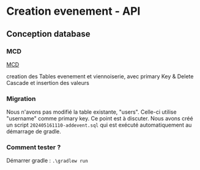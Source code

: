 # Creation evenement - API

## Conception database

### MCD

[MCD](MCD_creation_evenement.PNG)

creation des Tables evenement et viennoiserie, avec primary Key & Delete Cascade 
et insertion des valeurs 

### Migration

Nous n'avons pas modifié la table existante, "users". Celle-ci utilise "username" comme primary key. Ce point est à discuter.
Nous avons créé un script `202405161110-addevent.sql` qui est exécuté automatiquement au démarrage de gradle.

### Comment tester ?

Démarrer gradle : `.\gradlew run`

